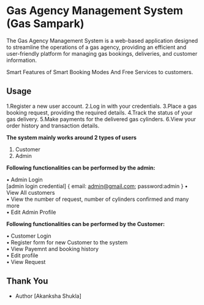 # Gas Agency Management System (Gas Sampark) 

The Gas Agency Management System is a web-based application designed to streamline the operations of a gas agency, providing an efficient and user-friendly platform for managing gas bookings, deliveries, and customer information.

Smart Features of Smart Booking Modes And Free Services to customers.

## Usage

1.Register a new user account.
2.Log in with your credentials.
3.Place a gas booking request, providing the required details.
4.Track the status of your gas delivery.
5.Make payments for the delivered gas cylinders.
6.View your order history and transaction details.

**The system mainly works around 2 types of users**
1. Customer
2. Admin

**Following functionalities can be performed by the admin: <br>**

• Admin Login <br>
          [admin login credential] {
           email: admin@gmail.com;
           password:admin 
        }
• View All customers<br>
• View the number of request, number of cylinders confirmed and many more  <br>
• Edit Admin Profile <br>

**Following functionalities can be performed by the Customer: <br>**

• Customer Login <br>
• Register form for new Customer to the system <br>
• View Payemnt and booking history <br>
• Edit profile <br>
• View Request <br>

## Thank You
- Author [Akanksha Shukla]

